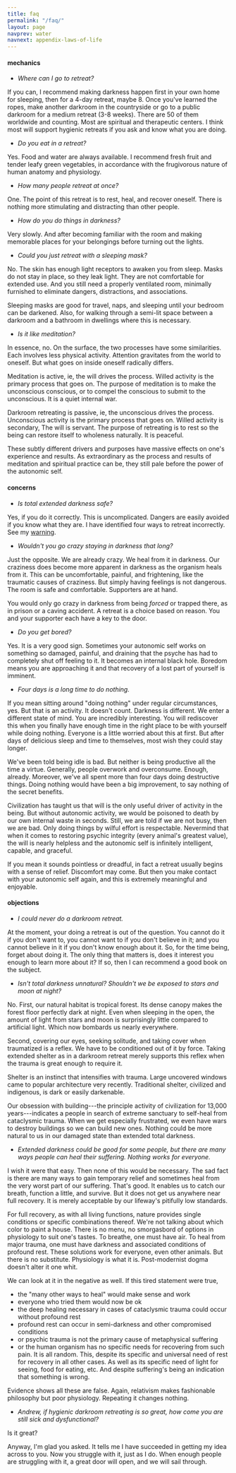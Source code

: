 ```yaml
---
title: faq
permalink: "/faq/"
layout: page
navprev: water
navnext: appendix-laws-of-life
---
```


#### mechanics

- _Where can I go to retreat?_
 
If you can, I recommend making darkness happen first in your own home for sleeping, then for a 4-day retreat, maybe 8. Once you've learned the ropes, make another darkroom in the countryside or go to a public darkroom for a medium retreat (3-8 weeks). There are 50 of them worldwide and counting. Most are spiritual and therapeutic centers. I think most will support hygienic retreats if you ask and know what you are doing.

- _Do you eat in a retreat?_

Yes. Food and water are always available. I recommend fresh fruit and tender leafy green vegetables, in accordance with the frugivorous nature of human anatomy and physiology.

- _How many people retreat at once?_

One. The point of this retreat is to rest, heal, and recover oneself. There is nothing more stimulating and distracting than other people.

- _How do you do things in darkness?_

Very slowly. And after becoming familiar with the room and making memorable places for your belongings before turning out the lights.

- _Could you just retreat with a sleeping mask?_

No. The skin has enough light receptors to awaken you from sleep. Masks do not stay in place, so they leak light. They are not comfortable for extended use. And you still need a properly ventilated room, minimally furnished to eliminate dangers, distractions, and associations. 

Sleeping masks are good for travel, naps, and sleeping until your bedroom can be darkened. Also, for walking through a semi-lit space between a darkroom and a bathroom in dwellings where this is necessary.

- _Is it like meditation?_

In essence, no. On the surface, the two processes have some similarities. Each involves less physical activity. Attention gravitates from the world to oneself. But what goes on inside oneself radically differs.

Meditation is active, ie, the will drives the process. Willed activity is the primary process that goes on. The purpose of meditation is to make the unconscious conscious, or to compel the conscious to submit to the unconscious. It is a quiet internal war. 

Darkroom retreating is passive, ie, the unconscious drives the process. Unconscious activity is the primary process that goes on. Willed activity is secondary, The will is servant. The purpose of retreating is to rest so the being can restore itself to wholeness naturally. It is peaceful. 

These subtly different drivers and purposes have massive effects on one's experience and results. As extraordinary as the process and results of meditation and spiritual practice can be, they still pale before the power of the autonomic self.

#### concerns

- _Is total extended darkness safe?_

Yes, if you do it correctly. This is uncomplicated. Dangers are easily avoided if you know what they are. I have identified four ways to retreat incorrectly. See my [warning](/format#warning).

- _Wouldn't you go crazy staying in darkness that long?_

Just the opposite. We are already crazy. We heal from it in darkness. Our craziness does become more apparent in darkness as the organism heals from it. This can be uncomfortable, painful, and frightening, like the traumatic causes of craziness. But simply having feelings is not dangerous. The room is safe and comfortable. Supporters are at hand.

You would only go crazy in darkness from being _forced_ or trapped there, as in prison or a caving accident. A retreat is a choice based on reason. You and your supporter each have a key to the door.

- _Do you get bored?_

Yes. It is a very good sign. Sometimes your autonomic self works on something so damaged, painful, and draining that the psyche has had to completely shut off feeling to it. It becomes an internal black hole. Boredom means you are approaching it and that recovery of a lost part of yourself is imminent.

- _Four days is a long time to do nothing._

If you mean sitting around "doing nothing" under regular circumstances, yes. But that is an activity. It doesn't count. Darkness is different. We enter a different state of mind. You are incredibly interesting. You will rediscover this when you finally have enough time in the right place to be with yourself while doing nothing. Everyone is a little worried about this at first. But after days of delicious sleep and time to themselves, most wish they could stay longer.

We've been told being idle is bad. But neither is being productive all the time a virtue. Generally, people overwork and overconsume. Enough, already. Moreover, we've all spent more than four days doing destructive things. Doing nothing would have been a big improvement, to say nothing of the secret benefits. 

Civilization has taught us that will is the only useful driver of activity in the being. But without autonomic activity, we would be poisoned to death by our own internal waste in seconds. Still, we are told if we are not busy, then we are bad. Only doing things by wilful effort is respectable. Nevermind that when it comes to restoring psychic integrity (every animal's greatest value), the will is nearly helpless and the autonomic self is infinitely intelligent, capable, and graceful. 

If you mean it sounds pointless or dreadful, in fact a retreat usually begins with a sense of relief. Discomfort may come. But then you make contact with your autonomic self again, and this is extremely meaningful and enjoyable. 

#### objections

- _I could never do a darkroom retreat._

At the moment, your doing a retreat is out of the question. You cannot do it if you don't want to, you cannot want to if you don't believe in it; and you cannot believe in it if you don't know enough about it. So, for the time being, forget about doing it. The only thing that matters is, does it interest you enough to learn more about it? If so, then I can recommend a good book on the subject.

- _Isn't total darkness unnatural? Shouldn't we be exposed to stars and moon at night?_

No. First, our natural habitat is tropical forest. Its dense canopy makes the forest floor perfectly dark at night. Even when sleeping in the open, the amount of light from stars and moon is surprisingly little compared to artificial light. Which now bombards us nearly everywhere.

Second, covering our eyes, seeking solitude, and taking cover when traumatized is a reflex. We have to be conditioned out of it by force. Taking extended shelter as in a darkroom retreat merely supports this reflex when the trauma is great enough to require it. 

Shelter is an instinct that intensifies with trauma. Large uncovered windows came to popular architecture very recently. Traditional shelter, civilized and indigenous, is dark or easily darkenable. 

Our obsession with building---the principle activity of civilization for 13,000 years---indicates a people in search of extreme sanctuary to self-heal from cataclysmic trauma. When we get especially frustrated, we even have wars to destroy buildings so we can build new ones. Nothing could be more natural to us in our damaged state than extended total darkness.

- _Extended darkness could be good for some people, but there are many ways people can heal their suffering. Nothing works for everyone._

I wish it were that easy. Then none of this would be necessary. The sad fact is there are many ways to gain temporary relief and sometimes heal from the very worst part of our suffering. That's good. It enables us to catch our breath, function a little, and survive. But it does not get us anywhere near full recovery. It is merely acceptable by our lifeway's pitifully low standards.

For full recovery, as with all living functions, nature provides single conditions or specific combinations thereof. We're not talking about which color to paint a house. There is no menu, no smorgasbord of options in physiology to suit one's tastes. To breathe, one must have air. To heal from major trauma, one must have darkness and associated conditions of profound rest. These solutions work for everyone, even other animals. But there is no substitute. Physiology is what it is. Post-modernist dogma doesn't alter it one whit.

We can look at it in the negative as well. If this tired statement were true,

- the "many other ways to heal" would make sense and work
- everyone who tried them would now be ok
- the deep healing necessary in cases of cataclysmic trauma could occur without profound rest
- profound rest can occur in semi-darkness and other compromised conditions
- or psychic trauma is not the primary cause of metaphysical suffering
- or the human organism has no specific needs for recovering from such pain. It is all random. This, despite its specific and universal need of rest for recovery in all other cases. As well as its specific need of light for seeing, food for eating, etc. And despite suffering's being an indication that something is wrong.
 
Evidence shows all these are false. Again, relativism makes fashionable philosophy but poor physiology. Repeating it changes nothing.

- _Andrew, if hygienic darkroom retreating is so great, how come you are still sick and dysfunctional?_

Is it great?

Anyway, I'm glad you asked. It tells me I have succeeded in getting my idea across to you. Now you struggle with it, just as I do. When enough people are struggling with it, a great door will open, and we will sail through. 



